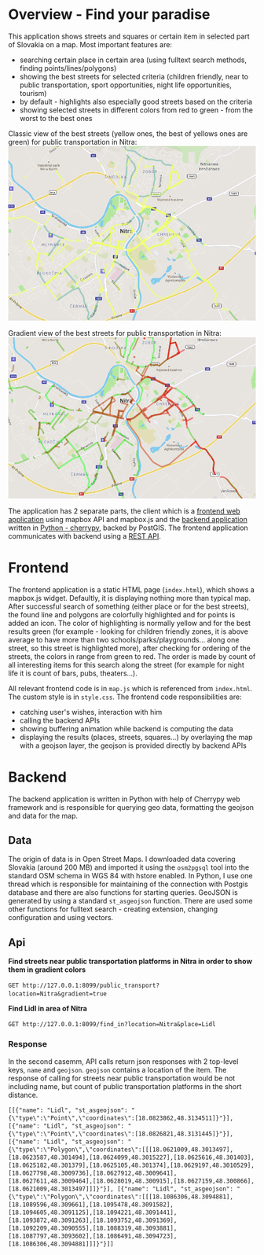 # Overview - Find your paradise

This application shows streets and squares or certain item in selected part of Slovakia on a map. Most important features are:
- searching certain place in certain area (using fulltext search methods, finding points/lines/polygons)
- showing the best streets for selected criteria (children friendly, near to public transportation, sport opportunities, night life opportunities, tourism)
- by default - highlights also especially good streets based on the criteria 
- showing selected streets in different colors from red to green - from the worst to the best ones 

Classic view of the best streets (yellow ones, the best of yellows ones are green) for public transportation in Nitra:
![Screenshot](nitra_pubtrans.png)

Gradient view of the best streets for public transportation in Nitra:
![Screenshot](nitra_pubtrans_gradient.png)

The application has 2 separate parts, the client which is a [frontend web application](#frontend) using mapbox API and mapbox.js and the [backend application](#backend) written in [Python - cherrypy](http://cherrypy.org/), backed by PostGIS. The frontend application communicates with backend using a [REST API](#api).

# Frontend

The frontend application is a static HTML page (`index.html`), which shows a mapbox.js widget. Defaultly, it is displaying nothing more than typical map. After successful search of something (either place or for the best streets), the found line and polygons are colorfully highlighted and for points is added an icon. The color of highlighting is normally yellow and for the best results green (for example - looking for children friendly zones, it is above average to have more than two schools/parks/playgrounds... along one street, so this street is highlighted more), after checking for ordering of the streets, the colors in range from green to red. The order is made by count of all interesting items for this search along the street (for example for night life it is count of bars, pubs, theaters...).

All relevant frontend code is in `map.js` which is referenced from `index.html`. The custom style is in `style.css`. The frontend code responsibilities are:
- catching user's wishes, interaction with him
- calling the backend APIs
- showing buffering animation while backend is computing the data
- displaying the results (places, streets, squares...) by overlaying the map with a geojson layer, the geojson is provided directly by backend APIs

# Backend

The backend application is written in Python with help of Cherrypy web framework and is responsible for querying geo data, formatting the geojson and data for the map.

## Data

The origin of data is in Open Street Maps. I downloaded data covering Slovakia (around 200 MB) and imported it using the `osm2pgsql` tool into the standard OSM schema in WGS 84 with hstore enabled. In Python, I use one thread which is responsible for maintaining of the connection with Postgis database and there are also functions for starting queries. GeoJSON is generated by using a standard `st_asgeojson` function. There are used some other functions for fulltext search - creating extension, changing configuration and using vectors.

## Api

**Find streets near public transportation platforms in Nitra in order to show them in gradient colors**

`GET http://127.0.0.1:8099/public_transport?location=Nitra&gradient=true`

**Find Lidl in area of Nitra**

`GET http://127.0.0.1:8099/find_in?location=Nitra&place=Lidl`

### Response

In the second casemm, API calls return json responses with 2 top-level keys, `name` and `geojson`. `geojson` contains a location of the item. The response of calling for streets near public transportation would be not including name, but count of public transportation platforms in the short distance.
```
[[{"name": "Lidl", "st_asgeojson": "{\"type\":\"Point\",\"coordinates\":[18.0823862,48.3134511]}"}], [{"name": "Lidl", "st_asgeojson": "{\"type\":\"Point\",\"coordinates\":[18.0826821,48.3131445]}"}], [{"name": "Lidl", "st_asgeojson": "{\"type\":\"Polygon\",\"coordinates\":[[[18.0621009,48.3013497],[18.0623587,48.301494],[18.0624099,48.3015227],[18.0625616,48.301403],[18.0625182,48.301379],[18.0625105,48.301374],[18.0629197,48.3010529],[18.0627798,48.3009736],[18.0627912,48.3009641],[18.0627611,48.3009464],[18.0628019,48.300915],[18.0627159,48.300866],[18.0621009,48.3013497]]]}"}], [{"name": "Lidl", "st_asgeojson": "{\"type\":\"Polygon\",\"coordinates\":[[[18.1086306,48.3094881],[18.1089596,48.309661],[18.1095478,48.3091582],[18.1094605,48.3091125],[18.1094221,48.3091441],[18.1093872,48.3091263],[18.1093752,48.3091369],[18.1092209,48.3090555],[18.1088319,48.3093881],[18.1087797,48.3093602],[18.1086491,48.3094723],[18.1086306,48.3094881]]]}"}]]
```
